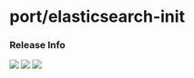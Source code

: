 # port/elasticsearch-init

### Release Info
[![](https://images.microbadger.com/badges/version/port/elasticsearch-init.svg)](http://microbadger.com/images/port/elasticsearch-init "Image info @ microbadger.com")
[![](https://images.microbadger.com/badges/image/port/elasticsearch-init.svg)](http://microbadger.com/images/port/elasticsearch-init "Image info @ microbadger.com")
[![](https://images.microbadger.com/badges/commit/port/elasticsearch-init.svg)](http://microbadger.com/images/port/elasticsearch-init "Image info @ microbadger.com")
